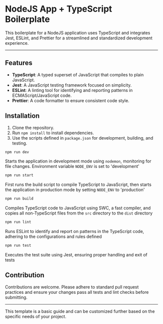# NodeJS App + TypeScript Boilerplate

This boilerplate for a NodeJS application uses TypeScript and integrates Jest, ESLint, and Prettier for a streamlined and standardized development experience.

---

## Features

- **TypeScript**: A typed superset of JavaScript that compiles to plain JavaScript.
- **Jest**: A JavaScript testing framework focused on simplicity.
- **ESLint**: A linting tool for identifying and reporting patterns in ECMAScript/JavaScript code.
- **Prettier**: A code formatter to ensure consistent code style.


## Installation

1. Clone the repository.
2. Run `npm install` to install dependencies.
3. Use the scripts defined in `package.json` for development, building, and testing.

```bash
npm run dev
```
Starts the application in development mode using `nodemon`, monitoring for file changes. Environment variable `NODE_ENV` is set to 'development'

```bash
npm run start
```
First runs the build script to compile TypeScript to JavaScript, then starts the application in production mode by setting `NODE_ENV` to 'production'

```bash
npm run build
```
Compiles TypeScript code to JavaScript using SWC, a fast compiler, and copies all non-TypeScript files from the `src` directory to the `dist` directory

```bash
npm run lint
```
Runs ESLint to identify and report on patterns in the TypeScript code, adhering to the configurations and rules defined

```bash
npm run test
```
Executes the test suite using Jest, ensuring proper handling and exit of tests


## Contribution

Contributions are welcome. Please adhere to standard pull request practices and ensure your changes pass all tests and lint checks before submitting.

---

This template is a basic guide and can be customized further based on the specific needs of your project.
